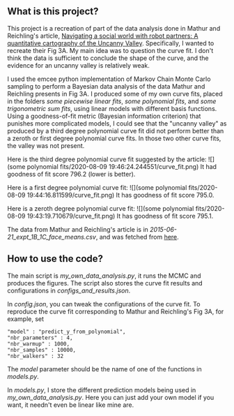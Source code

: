 ## What is this project?

This project is a recreation of part of the data analysis done in Mathur and Reichling's article, [Navigating a social world with robot partners: A quantitative cartography of the Uncanny Valley](https://www.sciencedirect.com/science/article/pii/S0010027715300640?via%3Dihub). Specifically, I wanted to recreate their Fig 3A. My main idea was to question the curve fit. I don't think the data is sufficient to conclude the shape of the curve, and the evidence for an uncanny valley is relatively weak.

I used the emcee python implementation of Markov Chain Monte Carlo sampling to perform a Bayesian data analysis of the data Mathur and Reichling presents in Fig 3A. I produced some of my own curve fits, placed in the folders *some piecewise linear fits*, *some polynomial fits*, and *some trigonometric sum fits*, using linear models with different basis functions. Using a goodness-of-fit metric (Bayesian information criterion) that punishes more complicated models, I could see that the "uncanny valley" as produced by a third degree polynomial curve fit did not perform better than a zeroth or first degree polynomial curve fits.
In those two other curve fits, the valley was not present.

Here is the third degree polynomial curve fit suggested by the article:
![](some polynomial fits/2020-08-09 19:46:24.244551/curve_fit.png)
It had goodness of fit score 796.2 (lower is better).

Here is a first degree polynomial curve fit:
![](some polynomial fits/2020-08-09 19:44:16.811599/curve_fit.png)
It has goodness of fit score 795.0.

Here is a zeroth degree polynomial curve fit:
![](some polynomial fits/2020-08-09 19:43:19.710679/curve_fit.png)
It has goodness of fit score 795.1.

The data from Mathur and Reichling's article is in *2015-06-21_expt_1B_1C_face_means.csv*, and was fetched from [here](https://osf.io/3rjnk/).


## How to use the code?

The main script is *my_own_data_analysis.py*, it runs the MCMC and produces the figures. The script also stores the curve fit results and configurations in *configs_and_results.json*.

In *config.json*, you can tweak the configurations of the curve fit.
To reproduce the curve fit corresponding to Mathur and Reichling's Fig 3A, for example, set 
```
"model" : "predict_y_from_polynomial",
"nbr_parameters" : 4,
"nbr_warmup" : 1000,
"nbr_samples" : 10000,
"nbr_walkers" : 32
```
The *model* parameter should be the name of one of the functions in *models.py*.

In *models.py*, I store the different prediction models being used in *my_own_data_analysis.py*. Here you can just add your own model if you want, it needn't even be linear like mine are.

